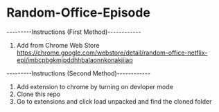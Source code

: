 # Random-Office-Episode
---------Instructions (First Method)------------
1. Add from Chrome Web Store
https://chrome.google.com/webstore/detail/random-office-netflix-epi/imbcpbgkmjpddhhbalaonnkonakjiiao



---------Instructions (Second Method)------------
1. Add extension to chrome by turning on devloper mode
2. Clone this repo
3. Go to extensions and click load unpacked and find the cloned folder
